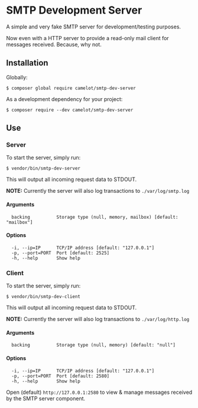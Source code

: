 SMTP Development Server
=======================

A simple and very fake SMTP server for development/testing purposes.

Now even with a HTTP server to provide a read-only mail client for messages received. Because, why not.

Installation
------------

Globally:

```console
$ composer global require camelot/smtp-dev-server
```

As a development dependency for your project:

```console
$ composer require --dev camelot/smtp-dev-server
```

Use
---

### Server

To start the server, simply run:

```console
$ vendor/bin/smtp-dev-server
```

This will output all incoming request data to STDOUT.

**NOTE:** Currently the server will also log transactions to `./var/log/smtp.log`

#### Arguments

```
  backing          Storage type (null, memory, mailbox) [default: "mailbox"]
```

#### Options

```
  -i, --ip=IP      TCP/IP address [default: "127.0.0.1"]
  -p, --port=PORT  Port [default: 2525]
  -h, --help       Show help
```

### Client

To start the server, simply run:

```console
$ vendor/bin/smtp-dev-client
```

This will output all incoming request data to STDOUT.

**NOTE:** Currently the server will also log transactions to `./var/log/http.log`

#### Arguments

```
  backing          Storage type (null, memory) [default: "null"]
```

#### Options

```
  -i, --ip=IP      TCP/IP address [default: "127.0.0.1"]
  -p, --port=PORT  Port [default: 2580]
  -h, --help       Show help
```

Open (default) `http://127.0.0.1:2580` to view & manage messages received by the SMTP server component.
